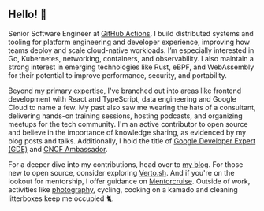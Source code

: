 ## Hello! 👋

Senior Software Engineer at [GitHub Actions](https://github.com/features/actions). I build distributed systems and tooling for platform engineering and developer experience, improving how teams deploy and scale cloud-native workloads. I’m especially interested in Go, Kubernetes, networking, containers, and observability. I also maintain a strong interest in emerging technologies like Rust, eBPF, and WebAssembly for their potential to improve performance, security, and portability.

Beyond my primary expertise, I've branched out into areas like frontend development with React and TypeScript, data engineering and Google Cloud to name a few. My past also saw me wearing the hats of a consultant, delivering hands-on training sessions, hosting podcasts, and organizing meetups for the tech community. I'm an active contributor to open source and believe in the importance of knowledge sharing, as evidenced by my blog posts and talks. Additionally, I hold the title of [Google Developer Expert (GDE)](https://g.dev/lucacavallin) and [CNCF Ambassador](https://www.credly.com/badges/61b3062f-ded7-425f-8363-e11c13a601de/public_url).

For a deeper dive into my contributions, head over to [my blog](https://lucavall.in). For those new to open source, consider exploring [Verto.sh](https://verto.sh). And if you're on the lookout for mentorship, I offer guidance on [Mentorcruise](https://mentorcruise.com/mentor/lucacavallin/). Outside of work, activities like [photography](https://lucavall.in/photography), cycling, cooking on a kamado and cleaning litterboxes keep me occupied 🐈.
